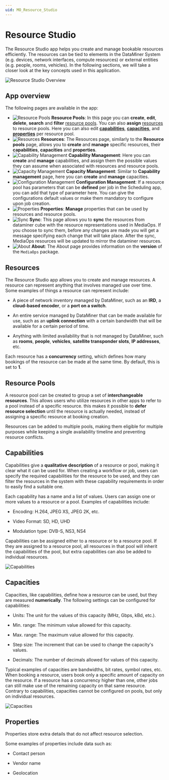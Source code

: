 ```yaml
---
uid: MO_Resource_Studio
---
```


# Resource Studio

The Resource Studio app helps you create and manage bookable resources efficiently. The resources can be tied to elements in the DataMiner System (e.g. devices, network interfaces, compute resources) or external entities (e.g. people, rooms, vehicles). In the following sections, we will take a closer look at the key concepts used in this application.

![Resource Studio Overview](~/solutions/images/Resource_Studio_Overview.png)

## App overview

The following pages are available in the app:

- ![Resource Pools](~/user-guide/images/Resource_Studio_Resource_Pools.png) **Resource Pools**: In this page you can **create**, **edit**, **delete**, **search** and **filter** [resource pools](#resource-pools). You can also **assign** [resources](#resources) to resource pools. Here you can also edit [**capabilities**](#capabilities), [**capacities**](#capacities), and [**properties**](#properties) per resource pool.
- ![Resources](~/user-guide/images/Resource_Studio_Resources.png) **Resources**: The Resources page, similarly to the **Resource pools** page, allows you to **create** and **manage** specific resources, their **capabilities**, **capacities** and **properties**.
- ![Capability Management](~/user-guide/images/Resource_Studio_Capability_Management.png) **Capability Management**: Here you can **create** and **manage** capabilities, and assign them the possible values they can assume when associated with resources and resource pools.
- ![Capacity Management](~/user-guide/images/Resource_Studio_Capacity_Management.png) **Capacity Management**: Similar to **Capability management** page, here you can **create** and **manage** capacities.
- ![Configuration Management](~/user-guide/images/Resource_Studio_Configuration_Management.png) **Configuration Management**: If a resource pool has parameters that can be **defined** per job in the Scheduling app, you can add that type of parameter here. You can give the configurations default values or make them mandatory to configure upon job creation.
- ![Properties](~/user-guide/images/Resource_Studio_Properties.png) **Properties**: **Manage** properties that can be used by resources and resource pools.
- ![Sync](~/user-guide/images/Resource_Studio_Sync.png) **Sync**: This page allows you to **sync** the resources from dataminer cube with the resource representations used in MediaOps. If you choose to sync them, before any changes are made you will get a message specifying each change that will take place. After the sync, MediaOps resources will be updated to mirror the dataminer resources.
- ![About](~/user-guide/images/Resource_Studio_About.png) **About**: The About page provides information on the **version** of the `MediaOps` package.

## Resources

The Resource Studio app allows you to create and manage resources. A resource can represent anything that involves managed use over time. Some examples of things a resource can represent include:

- A piece of network inventory managed by DataMiner, such as an **IRD**, a **cloud-based encoder**, or a **port on a switch**.

- An entire service managed by DataMiner that can be made available for use, such as an **uplink connection** with a certain bandwidth that will be available for a certain period of time.

- Anything with limited availability that is not managed by DataMiner, such as **rooms**, **people**, **vehicles**, **satellite transponder slots**, **IP addresses**, etc.

Each resource has a **concurrency** setting, which defines how many bookings of the resource can be made at the same time. By default, this is set to **1**.

## Resource Pools

A resource pool can be created to group a set of **interchangeable resources**. This allows users who utilize resources in other apps to refer to a pool instead of a specific resource. this makes it possible to **defer resource selection** until the resource is actually needed, instead of assigning a specific resource at booking creation.

Resources can be added to multiple pools, making them eligible for multiple purposes while keeping a single availability timeline and preventing resource conflicts.

## Capabilities

Capabilities give a **qualitative description** of a resource or pool, making it clear what it can be used for. When creating a workflow or job, users can specify the required capabilities for the resource to be used, and they can filter the resources in the system with these capability requirements in order to easily find a suitable one.

Each capability has a name and a list of values. Users can assign one or more values to a resource or a pool. Examples of capabilities include:

- Encoding: H.264, JPEG XS, JPEG 2K, etc.

- Video Format: SD, HD, UHD

- Modulation type: DVB-S, NS3, NS4

Capabilities can be assigned either to a resource or to a resource pool. If they are assigned to a resource pool, all resources in that pool will inherit the capabilities of the pool, but extra capabilities can also be added to individual resources.

![Capabilities](~/solutions/images/Resource_Studio_Capabilities.png)

## Capacities

Capacities, like capabilities, define how a resource can be used, but they are measured **numerically**. The following settings can be configured for capabilities:

- Units: The unit for the values of this capacity (MHz, Gbps, kBd, etc.).

- Min. range: The minimum value allowed for this capacity.

- Max. range: The maximum value allowed for this capacity.

- Step size: The increment that can be used to change the capacity's values.

- Decimals: The number of decimals allowed for values of this capacity.

Typical examples of capacities are bandwidths, bit rates, symbol rates, etc. When booking a resource, users book only a specific amount of capacity on the resource. If a resource has a concurrency higher than one, other jobs can still make use of the remaining capacity on that same resource. Contrary to capabilities, capacities cannot be configured on pools, but only on individual resources.

![Capacities](~/solutions/images/Resource_Studio_Capacities.png)

## Properties

Properties store extra details that do not affect resource selection.

Some examples of properties include data such as:

- Contact person

- Vendor name

- Geolocation
